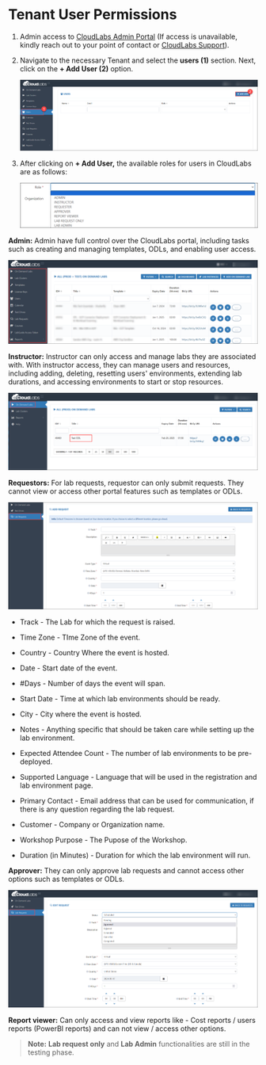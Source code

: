 # Tenant User Permissions  

1. Admin access to [CloudLabs Admin Portal](https://admin.cloudlabs.ai/) (If access is unavailable, kindly reach out to your point of contact or [CloudLabs Support](https://docs.cloudlabs.ai/RequestSupport)).

2. Navigate to the necessary Tenant and select the **users (1)** section. Next, click on the **+ Add User (2)** option.

   ![](./Images/adduser.png)

3. After clicking on **+ Add User,** the available roles for users in CloudLabs are as follows:

   ![](./Images/allroles.png)

**Admin:** Admin have full control over the CloudLabs portal, including tasks such as creating and managing templates, ODLs, and enabling user access.

![](./Images/Admin.png)
 
**Instructor:** Instructor can only access and manage labs they are associated with. With instructor access, they can manage users and resources, including adding, deleting, resetting users' environments, extending lab durations, and accessing environments to start or stop resources.

![](./Images/Instructor.png)
 
**Requestors:** For lab requests, requestor can only submit requests. They cannot view or access other portal features such as templates or ODLs.

![](./Images/Requestor.png)

 - Track - The Lab for which the request is raised. 

 - Time Zone  - TIme Zone of the event. 

 - Country - Country Where the event is hosted. 

 - Date - Start date of the event.

 - #Days - Number of days the event will span. 
 
 - Start Date - Time at which lab environments should be ready. 

 - City - City where the event is hosted.

 - Notes - Anything specific that should be taken care while setting up the lab environment. 

 - Expected Attendee Count  - The number of lab environments to be pre-deployed. 

 - Supported Language - Language that will be used in the registration and lab environment page.

 - Primary Contact - Email address that can be used for communication, if there is any question regarding the lab request. 

 - Customer - Company or Organization name. 

 - Workshop Purpose - The Pupose of the Workshop. 
 
 - Duration (in Minutes) - Duration for which the lab environment will run. 

**Approver:** They can only approve lab requests and cannot access other options such as templates or ODLs.

![](./Images/approver.png)
 
**Report viewer:** Can only access and view reports like - Cost reports / users reports (PowerBI reports) and can not view / access other options. 
 
>**Note:** **Lab request only** and **Lab Admin** functionalities are still in the testing phase.  
